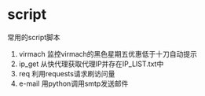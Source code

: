 # script
常用的script脚本
1. virmach
监控virmach的黑色星期五优惠低于十刀自动提示
2. ip_get
从快代理获取代理IP并存在IP_LIST.txt中
3. req
利用requests请求刷访问量
4. e-mail
用python调用smtp发送邮件
